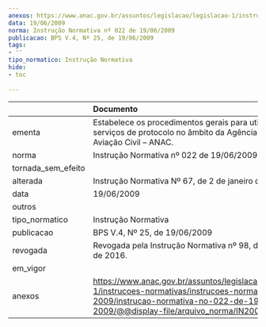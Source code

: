 ```yaml
---
anexos: https://www.anac.gov.br/assuntos/legislacao/legislacao-1/instrucoes-normativas/instrucoes-normativas-2009/instrucao-normativa-no-022-de-19-06-2009/@@display-file/arquivo_norma/IN2009-0022.pdf
data: 19/06/2009
norma: Instrução Normativa nº 022 de 19/06/2009
publicacao: BPS V.4, Nº 25, de 19/06/2009
tags:
- ''
tipo_normatico: Instrução Normativa
hide: 
- toc 
 
---
```


|                    | Documento                                                                                                                                                                                       |
|:-------------------|:------------------------------------------------------------------------------------------------------------------------------------------------------------------------------------------------|
| ementa             | Estabelece os procedimentos gerais para utilização dos serviços de protocolo no âmbito da Agência Nacional de Aviação Civil – ANAC.                                                             |
| norma              | Instrução Normativa nº 022 de 19/06/2009                                                                                                                                                        |
| tornada_sem_efeito |                                                                                                                                                                                                 |
| alterada           | Instrução Normativa Nº 67, de 2 de janeiro de 2013                                                                                                                                              |
| data               | 19/06/2009                                                                                                                                                                                      |
| outros             |                                                                                                                                                                                                 |
| tipo_normatico     | Instrução Normativa                                                                                                                                                                             |
| publicacao         | BPS V.4, Nº 25, de 19/06/2009                                                                                                                                                                   |
| revogada           | Revogada pela Instrução Normativa nº 98, de 4 de maio de 2016.                                                                                                                                  |
| em_vigor           |                                                                                                                                                                                                 |
| anexos             | https://www.anac.gov.br/assuntos/legislacao/legislacao-1/instrucoes-normativas/instrucoes-normativas-2009/instrucao-normativa-no-022-de-19-06-2009/@@display-file/arquivo_norma/IN2009-0022.pdf |